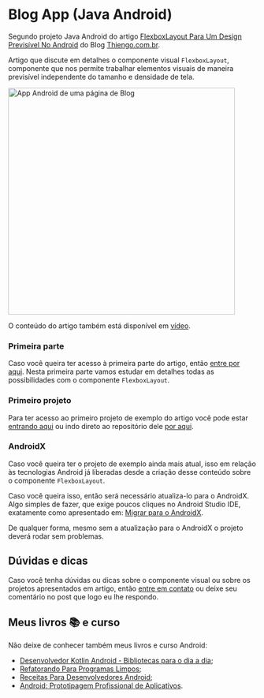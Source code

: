 # Blog App (Java Android)

Segundo projeto Java Android do artigo [FlexboxLayout Para Um Design Previsível No Android](https://www.thiengo.com.br/flexboxlayout-para-um-design-previsivel-no-android#title-22) do Blog [Thiengo.com.br](https://www.thiengo.com.br).

Artigo que discute em detalhes o componente visual `FlexboxLayout`, componente que nos permite trabalhar elementos visuais de maneira previsível independente do tamanho e densidade de tela.

<img src="https://www.thiengo.com.br/img/post/normal/kk39kjt6q84ao3qhg2jjigfai0ef67477da18289e1ea334846b7a66a47.jpg" width="460" alt="App Android de uma página de Blog">

O conteúdo do artigo também está disponível em [vídeo](https://www.thiengo.com.br/flexboxlayout-para-um-design-previsivel-no-android#title-31).

### Primeira parte

Caso você queira ter acesso à primeira parte do artigo, então [entre por aqui](https://www.thiengo.com.br/flexboxlayout-para-um-design-previsivel-no-android#title-01). Nesta primeira parte vamos estudar em detalhes todas as possibilidades com o componente `FlexboxLayout`.

### Primeiro projeto

Para ter acesso ao primeiro projeto de exemplo do artigo você pode estar [entrando aqui](https://www.thiengo.com.br/flexboxlayout-para-um-design-previsivel-no-android#title-02) ou indo direto ao repositório dele [por aqui](https://github.com/viniciusthiengo/flexbox-layout-testes).

### AndroidX

Caso você queira ter o projeto de exemplo ainda mais atual, isso em relação às tecnologias Android já liberadas desde a criação desse conteúdo sobre o componente `FlexboxLayout`.

Caso você queira isso, então será necessário atualiza-lo para o AndroidX. Algo simples de fazer, que exige poucos cliques no Android Studio IDE, exatamente como apresentado em: [Migrar para o AndroidX](https://developer.android.com/jetpack/androidx/migrate?hl=pt-br).

De qualquer forma, mesmo sem a atualização para o AndroidX o projeto deverá rodar sem problemas.

## Dúvidas e dicas

Caso você tenha dúvidas ou dicas sobre o componente visual ou sobre os projetos apresentados em artigo, então [entre em contato](https://www.thiengo.com.br/contato) ou deixe seu comentário no post que logo eu lhe respondo.

## Meus livros 📚 e curso

Não deixe de conhecer também meus livros e curso Android:

- [Desenvolvedor Kotlin Android - Bibliotecas para o dia a dia](https://www.thiengo.com.br/livro-desenvolvedor-kotlin-android);
- [Refatorando Para Programas Limpos](https://www.thiengo.com.br/livro-refatorando-para-programas-limpos);
- [Receitas Para Desenvolvedores Android](https://www.thiengo.com.br/livro-receitas-para-desenvolvedores-android);
- [Android: Prototipagem Profissional de Aplicativos](https://www.udemy.com/course/android-prototipagem-profissional-de-aplicativos/?locale=pt_BR&persist_locale=).
